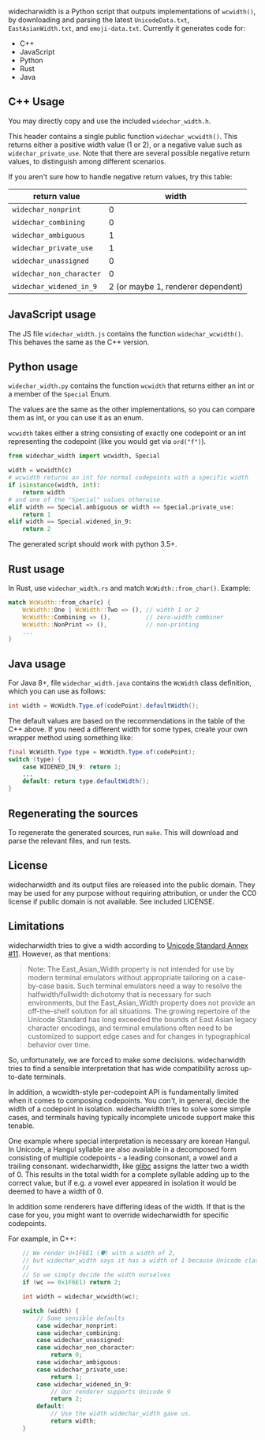 <!--
SPDX-FileCopyrightText: © 2018 ridiculousfish and widecharwidth contributors

SPDX-License-Identifier: CC0-1.0
-->

widecharwidth is a Python script that outputs implementations of `wcwidth()`, by downloading and parsing the latest `UnicodeData.txt`, `EastAsianWidth.txt`, and `emoji-data.txt`. Currently it generates code for:

- C++
- JavaScript
- Python
- Rust
- Java

## C++ Usage

You may directly copy and use the included `widechar_width.h`.

This header contains a single public function `widechar_wcwidth()`. This returns either a positive width value (1 or 2), or a negative value such as `widechar_private_use`. Note that there are several possible negative return values, to distinguish among different scenarios.

If you aren't sure how to handle negative return values, try this table:

| return value             | width                              |
|--------------------------|------------------------------------|
| `widechar_nonprint`      | 0                                  |
| `widechar_combining`     | 0                                  |
| `widechar_ambiguous`     | 1                                  |
| `widechar_private_use`   | 1                                  |
| `widechar_unassigned`    | 0                                  |
| `widechar_non_character` | 0                                  |
| `widechar_widened_in_9`  | 2 (or maybe 1, renderer dependent) |

## JavaScript usage

The JS file `widechar_width.js` contains the function `widechar_wcwidth()`. This behaves the same as the C++ version.

## Python usage

`widechar_width.py` contains the function `wcwidth` that returns either an int or a member of the `Special` Enum.

The values are the same as the other implementations, so you can compare them as int, or you can use it as an enum.

`wcwidth` takes either a string consisting of exactly one codepoint or an int representing the codepoint (like you would get via `ord("f")`).

```python
from widechar_width import wcwidth, Special

width = wcwidth(c)
# wcwidth returns an int for normal codepoints with a specific width
if isinstance(width, int):
    return width
# and one of the "Special" values otherwise.
elif width == Special.ambiguous or width == Special.private_use:
    return 1
elif width == Special.widened_in_9:
    return 2
```

The generated script should work with python 3.5+.

## Rust usage

In Rust, use `widechar_width.rs` and match `WcWidth::from_char()`. Example:

```rust
match WcWidth::from_char(c) {
    WcWidth::One | WcWidth::Two => (), // width 1 or 2
    WcWidth::Combining => (),          // zero-width combiner
    WcWidth::NonPrint => (),           // non-printing
    ...
}
```

## Java usage

For Java 8+, file `widechar_width.java` contains the `WcWidth` class definition, which you can use as follows:

```java
int width = WcWidth.Type.of(codePoint).defaultWidth();
```

The default values are based on the recommendations in the table of the C++ above.
If you need a different width for some types, create your own wrapper method using something like:

```java
final WcWidth.Type type = WcWidth.Type.of(codePoint);
switch (type) {
    case WIDENED_IN_9: return 1;
    ...
    default: return type.defaultWidth();
}
```

## Regenerating the sources

To regenerate the generated sources, run `make`. This will download and parse the relevant files, and run tests.

## License

widecharwidth and its output files are released into the public domain. They may be used for any purpose without requiring attribution, or under the CC0 license if public domain is not available. See included LICENSE.

## Limitations

widecharwidth tries to give a width according to [Unicode Standard Annex #11](http://www.unicode.org/reports/tr11/). However, as that mentions:

> Note: The East_Asian_Width property is not intended for use by modern terminal emulators without appropriate tailoring on a case-by-case basis. Such terminal emulators need a way to resolve the halfwidth/fullwidth dichotomy that is necessary for such environments, but the East_Asian_Width property does not provide an off-the-shelf solution for all situations. The growing repertoire of the Unicode Standard has long exceeded the bounds of East Asian legacy character encodings, and terminal emulations often need to be customized to support edge cases and for changes in typographical behavior over time.

So, unfortunately, we are forced to make some decisions. widecharwidth tries to find a sensible interpretation that has wide compatibility across up-to-date terminals.

In addition, a wcwidth-style per-codepoint API is fundamentally limited when it comes to composing codepoints. You *can't*, in general, decide the width of a codepoint in isolation. widecharwidth tries to solve some simple cases, and terminals having typically incomplete unicode support make this tenable.

One example where special interpretation is necessary are korean Hangul. In Unicode, a Hangul syllable are also available in a decomposed form consisting of multiple codepoints - a leading consonant, a vowel and a trailing consonant. widecharwidth, like [glibc](https://sourceware.org/bugzilla/show_bug.cgi?id=22074) assigns the latter two a width of 0. This results in the total width for a complete syllable adding up to the correct value, but if e.g. a vowel ever appeared in isolation it would be deemed to have a width of 0.

In addition some renderers have differing ideas of the width. If that is the case for you, you might want to override widecharwidth for specific codepoints.

For example, in C++:

```c++
    // We render U+1F6E1 (🛡) with a width of 2,
    // but widechar_width says it has a width of 1 because Unicode classifies it as "neutral".
    //
    // So we simply decide the width ourselves
    if (wc == 0x1F6E1) return 2;

    int width = widechar_wcwidth(wc);

    switch (width) {
        // Some sensible defaults
        case widechar_nonprint:
        case widechar_combining:
        case widechar_unassigned:
        case widechar_non_character:
            return 0;
        case widechar_ambiguous:
        case widechar_private_use:
            return 1;
        case widechar_widened_in_9:
            // Our renderer supports Unicode 9
            return 2;
        default:
            // Use the width widechar_width gave us.
            return width;
    }
```
